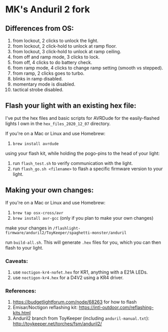 # MK's Anduril 2 fork

## Differences from OS:
  1. from lockout, 2 clicks to unlock the light.
  2. from lockout, 2 click-hold to unlock at ramp floor.
  3. from lockout, 3 click-hold to unlock at ramp ceiling.
  4. from off and ramp mode, 3 clicks to lock.
  5. from off, 4 clicks to do battery check.
  6. from ramp mode, 4 clicks to change ramp setting (smooth vs stepped).
  7. from ramp, 2 clicks goes to turbo.
  8. blinks in ramp disabled.
  9. momentary mode is disabled.
  10. tactical strobe disabled.

## Flash your light with an existing hex file:
I've put the hex files and basic scripts for AVRDude for the easily-flashed lights I own in the `hex_files_2020_12_07` directory.

If you're on a Mac or Linux and use Homebrew:
  1. `brew install avrdude`

using your flash kit, while holding the pogo-pins to the head of your light: 
  1. run `flash_test.sh` to verify communication with the light.
  2. run `flash_go.sh <filename>` to flash a specific firmware version to your light.

## Making your own changes:

If you're on a Mac or Linux and use Homebrew:
  1. `brew tap osx-cross/avr`
  2. `brew install avr-gcc` (only if you plan to make your own changes)
  
make your changes in `/flashlight-firmware/anduril2/ToyKeeper/spaghetti-monster/anduril`

run `build-all.sh`.  This will generate `.hex` files for you, which you can then flash to your light.
  
### Caveats:
  1. use `noctigon-kr4-nofet.hex` for KR1, anything with a E21A LEDs.
  2. use `noctigon-kr4.hex` for a D4V2 using a KR4 driver.

### References:
  1. https://budgetlightforum.com/node/68263 for how to flash
  2. Emisar/Noctigon reflashing kit: https://intl-outdoor.com/reflashing-kits.html
  3. Anduril2 branch from ToyKeeper (including `anduril-manual.txt`): http://toykeeper.net/torches/fsm/anduril2/
